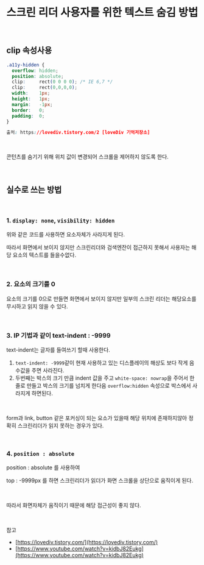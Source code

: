 # 스크린 리더 사용자를 위한 텍스트 숨김 방법

<br>

## clip 속성사용

```css
.a11y-hidden {
  overflow: hidden;
  position: absolute;
  clip:     rect(0 0 0 0); /* IE 6,7 */
  clip:     rect(0,0,0,0);
  width:    1px;
  height:   1px;
  margin:   -1px;
  border:   0;
  padding:  0;
}

출처: https://lovediv.tistory.com/2 [loveDiv 기억저장소]
```

<br>

콘턴츠를 숨기기 위해 위치 값이 변경되어 스크롤을 제어하지 않도록 한다.

<br>

## 실수로 쓰는 방법

<br>

### 1. `display: none`, `visibility: hidden`

위와 같은 코드를 사용하면 요소자체가 사라지게 된다.

따라서 화면에서 보이지 않지만 스크린리더와 검색엔잔이 접근하지 못해서 사용자는 해당 요소의 텍스트를 들을수없다.

<br>

### 2. 요소의 크기를 0

요소의 크기를 0으로 만들면 화면에서 보이지 않지만 일부의 스크린 리더는 해당요소를 무시하고 읽지 않을 수 있다.

<br>

### 3. IP 기법과 같이 text-indent : -9999

text-indent는 글자를 들여쓰기 할때 사용한다.

1. `text-indent: -9999`같이 현재 사용하고 있는 디스플레이의 해상도 보다 작게 음수값을 주면 사라진다.
2. 두번째는 박스의 크기 만큼 indent 값을 주고 `white-space: nowrap`을 주어서 한줄로 만들고 박스의 크기를 넘치게 한다음 `overflow:hidden` 속성으로 박스에서 사라지게 하면된다.

<br>

form과 link, button 같은 포커싱이 되는 요소가 있을때 해당 위치에 존재하지않아 정확히 스크린리더가 읽지 못하는 경우가 있다.

<br>

### 4. `position : absolute`

position : absolute 를 사용하여

top : -9999px 를 하면 스크린리더가 읽더가 화면 스크롤을 상단으로 움직이게 된다.

<br>

따라서 화면자체가 움직이기 때문에 해당 접근성이 좋지 않다.

<br>

참고

- [https://lovediv.tistory.com/](https://lovediv.tistory.com/)
- [https://www.youtube.com/watch?v=kidbJ82Eukg](https://www.youtube.com/watch?v=kidbJ82Eukg)
